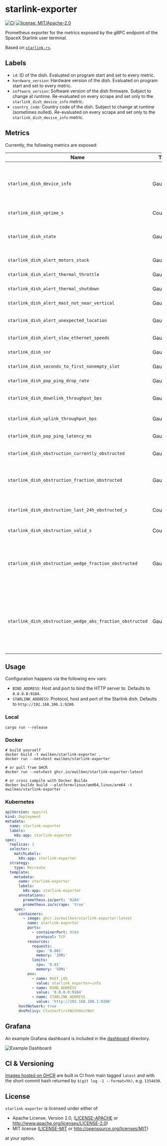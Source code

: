 # starlink-exporter

[![CI](https://github.com/ewilken/starlink-exporter/workflows/CI/badge.svg)](https://github.com/ewilken/starlink-exporter/actions?query=workflow%3ACI)
[![license: MIT/Apache-2.0](https://img.shields.io/badge/license-MIT%2FApache--2.0-blue.svg)](https://github.com/ewilken/starlink-exporter)

Prometheus exporter for the metrics exposed by the gRPC endpoint of the SpaceX Starlink user terminal.

Based on [`starlink-rs`](https://github.com/ewilken/starlink-rs).

## Labels

- `id`: ID of the dish. Evaluated on program start and set to every metric.
- `hardware_version`: Hardware version of the dish. Evaluated on program start and set to every metric.
- `software_version`: Software version of the dish firmware. Subject to change at runtime. Re-evaluated on every scrape and set only to the `starlink_dish_device_info` metric.
- `country_code`: Country code of the dish. Subject to change at runtime (sometimes nulled). Re-evaluated on every scrape and set only to the `starlink_dish_device_info` metric.

## Metrics

Currently, the following metrics are exposed:

| Name                                                      | Type     |  Description                                                                                                                |
| --------------------------------------------------------- | -------- | --------------------------------------------------------------------------------------------------------------------------- |
| `starlink_dish_device_info`                               | GaugeVec | Device information. Exposing `software_version` and `country_code` as additional labels.                                    |
| `starlink_dish_uptime_s`                                  | Counter  | Dish uptime in seconds.                                                                                                     |
| `starlink_dish_state`                                     | Gauge    | Dish state. 0: Unknown, 1: Connected, 2: Searching, 3: Booting.                                                             |
| `starlink_dish_alert_motors_stuck`                        | Gauge    | Alert: Motors stuck.                                                                                                        |
| `starlink_dish_alert_thermal_throttle`                    | Gauge    | Alert: Thermal throttle.                                                                                                    |
| `starlink_dish_alert_thermal_shutdown`                    | Gauge    | Alert: Thermal shutdown.                                                                                                    |
| `starlink_dish_alert_mast_not_near_vertical`              | Gauge    | Alert: Mast not near vertical.                                                                                              |
| `starlink_dish_alert_unexpected_location`                 | Gauge    | Alert: Unexpected location.                                                                                                 |
| `starlink_dish_alert_slow_ethernet_speeds`                | Gauge    | Alert: Slow ethernet speeds.                                                                                                |
| `starlink_dish_snr`                                       | Gauge    | Signal-to-noise ratio.                                                                                                      |
| `starlink_dish_seconds_to_first_nonempty_slot`            | Gauge    | Seconds to first non-empty slot.                                                                                            |
| `starlink_dish_pop_ping_drop_rate`                        | Gauge    | Pop ping drop rate.                                                                                                         |
| `starlink_dish_downlink_throughput_bps`                   | Gauge    | Downlink throughput in Bps.                                                                                                 |
| `starlink_dish_uplink_throughput_bps`                     | Gauge    | Uplink throughput in Bps.                                                                                                   |
| `starlink_dish_pop_ping_latency_ms`                       | Gauge    | Pop ping latency in ms.                                                                                                     |
| `starlink_dish_obstruction_currently_obstructed`          | Gauge    | Obstruction: Currently obstructed.                                                                                          |
| `starlink_dish_obstruction_fraction_obstructed`           | Gauge    | Obstruction: Obstructed fraction. Sum of obstructed fractions.                                                              |
| `starlink_dish_obstruction_last_24h_obstructed_s`         | Counter  | Obstruction: Obstructed seconds in the last 24 hours.                                                                       |
| `starlink_dish_obstruction_valid_s`                       | Counter  | Obstruction: Valid seconds.                                                                                                 |
| `starlink_dish_obstruction_wedge_fraction_obstructed`     | GaugeVec | Obstruction: Wedge fraction obstructed. Measure of obstruction in twelve 30 degree wedges around the dish.                  |
| `starlink_dish_obstruction_wedge_abs_fraction_obstructed` | GaugeVec | Obstruction: Wedge fraction obstruction average. Measure of average obstruction in twelve 30 degree wedges around the dish. |

## Usage

Configuration happens via the following env vars:

- `BIND_ADDRESS`: Host and port to bind the HTTP server to. Defaults to `0.0.0.0:9184`.
- `STARLINK_ADDRESS`: Protocol, host and port of the Starlink dish. Defaults to `http://192.168.100.1:9200`.

### Local

    cargo run --release

### Docker

    # build yourself
    docker build -t ewilken/starlink-exporter .
    docker run --net=host ewilken/starlink-exporter

    # or pull from GHCR
    docker run --net=host ghcr.io/ewilken/starlink-exporter:latest

    # or cross compile with Docker Buildx
    docker buildx build --platform=linux/amd64,linux/arm64 -t ewilken/starlink-exporter .

### Kubernetes

```yaml
apiVersion: apps/v1
kind: Deployment
metadata:
  name: starlink-exporter
  labels:
    k8s-app: starlink-exporter
spec:
  replicas: 1
  selector:
    matchLabels:
      k8s-app: starlink-exporter
  strategy:
    type: Recreate
  template:
    metadata:
      name: starlink-exporter
      labels:
        k8s-app: starlink-exporter
      annotations:
        prometheus.io/port: '9184'
        prometheus.io/scrape: 'true'
    spec:
      containers:
        - image: ghcr.io/ewilken/starlink-exporter:latest
          name: starlink-exporter
          ports:
            - containerPort: 9184
              protocol: TCP
          resources:
            requests:
              cpu: '0.001'
              memory: '10Mi'
            limits:
              cpu: '0.01'
              memory: '50Mi'
          env:
            - name: RUST_LOG
              value: starlink_exporter=info
            - name: BIND_ADDRESS
              value: '0.0.0.0:9184'
            - name: STARLINK_ADDRESS
              value: 'http://192.168.100.1:9200'
      hostNetwork: true
      dnsPolicy: ClusterFirstWithHostNet
```

## Grafana

An example Grafana dashboard is included in the [dashboard](dashboard) directory.

![Example Dashboard](dashboard/preview.png)

## CI & Versioning

[Images hosted on GHCR](https://github.com/users/ewilken/packages/container/package/starlink-exporter) are built in CI from main tagged `latest` and with the short commit hash returned by `$(git log -1 --format=%h)`, e.g. `1354d30`.

## License

`starlink-exporter` is licensed under either of

- Apache License, Version 2.0, ([LICENSE-APACHE](LICENSE-APACHE) or http://www.apache.org/licenses/LICENSE-2.0)
- MIT license ([LICENSE-MIT](LICENSE-MIT) or http://opensource.org/licenses/MIT)

at your option.
